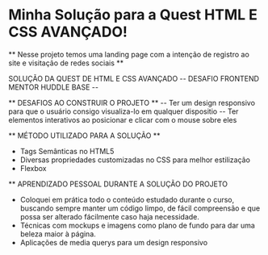 # Minha Solução para a Quest HTML E CSS AVANÇADO!

** Nesse projeto temos uma landing page com a intenção de registro ao site e visitação de redes sociais **

SOLUÇÃO DA QUEST DE HTML E CSS AVANÇADO
-- DESAFIO FRONTEND MENTOR HUDDLE BASE --

** DESAFIOS AO CONSTRUIR O PROJETO **
-- Ter um design responsivo para que o usuário consigo visualiza-lo em qualquer dispositio
-- Ter elementos interativos ao posicionar e clicar com o mouse sobre eles

** MÉTODO UTILIZADO PARA A SOLUÇÃO **
- Tags Semânticas no HTML5
- Diversas propriedades customizadas no CSS para melhor estilização
- Flexbox

** APRENDIZADO PESSOAL DURANTE A SOLUÇÃO DO PROJETO
- Coloquei em prática todo o conteúdo estudado durante o curso, buscando sempre manter um código limpo, de fácil compreensão e que possa ser alterado fácilmente caso haja necessidade.
- Técnicas com mockups e imagens como plano de fundo para dar uma beleza maior à página.
- Aplicações de media querys para um design responsivo